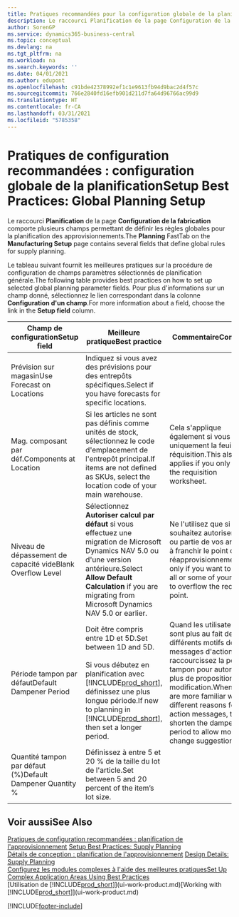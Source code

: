```yaml
---
title: Pratiques recommandées pour la configuration globale de la planification | Microsoft Docs
description: Le raccourci Planification de la page Configuration de la fabrication comporte plusieurs champs permettant de définir les règles globales pour la planification des approvisionnements.
author: SorenGP
ms.service: dynamics365-business-central
ms.topic: conceptual
ms.devlang: na
ms.tgt_pltfrm: na
ms.workload: na
ms.search.keywords: ''
ms.date: 04/01/2021
ms.author: edupont
ms.openlocfilehash: c91bde42378992ef1c1e9613fb94d9bac2d4f57c
ms.sourcegitcommit: 766e2840fd16efb901d211d7fa64d96766ac99d9
ms.translationtype: HT
ms.contentlocale: fr-CA
ms.lasthandoff: 03/31/2021
ms.locfileid: "5785358"
---
```

# <a name="setup-best-practices-global-planning-setup"></a><span data-ttu-id="8d716-103">Pratiques de configuration recommandées : configuration globale de la planification</span><span class="sxs-lookup"><span data-stu-id="8d716-103">Setup Best Practices: Global Planning Setup</span></span>
<span data-ttu-id="8d716-104">Le raccourci **Planification** de la page **Configuration de la fabrication** comporte plusieurs champs permettant de définir les règles globales pour la planification des approvisionnements.</span><span class="sxs-lookup"><span data-stu-id="8d716-104">The **Planning** FastTab on the **Manufacturing Setup** page contains several fields that define global rules for supply planning.</span></span>  

 <span data-ttu-id="8d716-105">Le tableau suivant fournit les meilleures pratiques sur la procédure de configuration de champs paramètres sélectionnés de planification générale.</span><span class="sxs-lookup"><span data-stu-id="8d716-105">The following table provides best practices on how to set up selected global planning parameter fields.</span></span> <span data-ttu-id="8d716-106">Pour plus d'informations sur un champ donné, sélectionnez le lien correspondant dans la colonne **Configuration d'un champ**.</span><span class="sxs-lookup"><span data-stu-id="8d716-106">For more information about a field, choose the link in the **Setup field** column.</span></span>  

|<span data-ttu-id="8d716-107">Champ de configuration</span><span class="sxs-lookup"><span data-stu-id="8d716-107">Setup field</span></span>|<span data-ttu-id="8d716-108">Meilleure pratique</span><span class="sxs-lookup"><span data-stu-id="8d716-108">Best practice</span></span>|<span data-ttu-id="8d716-109">Commentaire</span><span class="sxs-lookup"><span data-stu-id="8d716-109">Comment</span></span>|  
|-----------------|-------------------|-------------|  
|<span data-ttu-id="8d716-110">Prévision sur magasin</span><span class="sxs-lookup"><span data-stu-id="8d716-110">Use Forecast on Locations</span></span>|<span data-ttu-id="8d716-111">Indiquez si vous avez des prévisions pour des entrepôts spécifiques.</span><span class="sxs-lookup"><span data-stu-id="8d716-111">Select if you have forecasts for specific locations.</span></span>||  
|<span data-ttu-id="8d716-112">Mag. composant par déf.</span><span class="sxs-lookup"><span data-stu-id="8d716-112">Components at Location</span></span>|<span data-ttu-id="8d716-113">Si les articles ne sont pas définis comme unités de stock, sélectionnez le code d'emplacement de l'entrepôt principal.</span><span class="sxs-lookup"><span data-stu-id="8d716-113">If items are not defined as SKUs, select the location code of your main warehouse.</span></span>|<span data-ttu-id="8d716-114">Cela s'applique également si vous utilisez uniquement la feuille de réquisition.</span><span class="sxs-lookup"><span data-stu-id="8d716-114">This also applies if you only use the requisition worksheet.</span></span>|  
|<span data-ttu-id="8d716-115">Niveau de dépassement de capacité vide</span><span class="sxs-lookup"><span data-stu-id="8d716-115">Blank Overflow Level</span></span>|<span data-ttu-id="8d716-116">Sélectionnez **Autoriser calcul par défaut** si vous effectuez une migration de Microsoft Dynamics NAV 5.0 ou d'une version antérieure.</span><span class="sxs-lookup"><span data-stu-id="8d716-116">Select **Allow Default Calculation** if you are migrating from Microsoft Dynamics NAV 5.0 or earlier.</span></span>|<span data-ttu-id="8d716-117">Ne l'utilisez que si vous souhaitez autoriser tout ou partie de vos articles à franchir le point de réapprovisionnement.</span><span class="sxs-lookup"><span data-stu-id="8d716-117">Use only if you want to allow all or some of your items to overflow the reorder point.</span></span>|  
|<span data-ttu-id="8d716-118">Période tampon par défaut</span><span class="sxs-lookup"><span data-stu-id="8d716-118">Default Dampener Period</span></span>|<span data-ttu-id="8d716-119">Doit être compris entre 1D et 5D.</span><span class="sxs-lookup"><span data-stu-id="8d716-119">Set between 1D and 5D.</span></span><br /><br /> <span data-ttu-id="8d716-120">Si vous débutez en planification avec [!INCLUDE[prod_short](includes/prod_short.md)], définissez une plus longue période.</span><span class="sxs-lookup"><span data-stu-id="8d716-120">If new to planning in [!INCLUDE[prod_short](includes/prod_short.md)], then set a longer period.</span></span>|<span data-ttu-id="8d716-121">Quand les utilisateurs sont plus au fait des différents motifs des messages d'action, raccourcissez la période tampon pour autoriser plus de propositions de modification.</span><span class="sxs-lookup"><span data-stu-id="8d716-121">When users are more familiar with the different reasons for action messages, then shorten the dampener period to allow more change suggestions.</span></span>|  
|<span data-ttu-id="8d716-122">Quantité tampon par défaut (%)</span><span class="sxs-lookup"><span data-stu-id="8d716-122">Default Dampener Quantity %</span></span>|<span data-ttu-id="8d716-123">Définissez à entre 5 et 20 % de la taille du lot de l'article.</span><span class="sxs-lookup"><span data-stu-id="8d716-123">Set between 5 and 20 percent of the item’s lot size.</span></span>||  

## <a name="see-also"></a><span data-ttu-id="8d716-124">Voir aussi</span><span class="sxs-lookup"><span data-stu-id="8d716-124">See Also</span></span>  
 <span data-ttu-id="8d716-125">[Pratiques de configuration recommandées : planification de l'approvisionnement](setup-best-practices-supply-planning.md) </span><span class="sxs-lookup"><span data-stu-id="8d716-125">[Setup Best Practices: Supply Planning](setup-best-practices-supply-planning.md) </span></span>  
 <span data-ttu-id="8d716-126">[Détails de conception : planification de l'approvisionnement](design-details-supply-planning.md) </span><span class="sxs-lookup"><span data-stu-id="8d716-126">[Design Details: Supply Planning](design-details-supply-planning.md) </span></span>  
 [<span data-ttu-id="8d716-127">Configurez les modules complexes à l'aide des meilleures pratiques</span><span class="sxs-lookup"><span data-stu-id="8d716-127">Set Up Complex Application Areas Using Best Practices</span></span>](set-up-complex-application-areas-using-best-practices.md)  
 <span data-ttu-id="8d716-128">[Utilisation de [!INCLUDE[prod_short](includes/prod_short.md)]](ui-work-product.md)</span><span class="sxs-lookup"><span data-stu-id="8d716-128">[Working with [!INCLUDE[prod_short](includes/prod_short.md)]](ui-work-product.md)</span></span>


[!INCLUDE[footer-include](includes/footer-banner.md)]